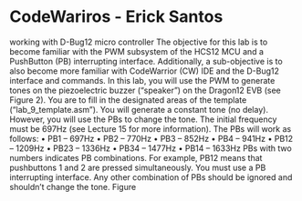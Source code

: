 # CodeWariros - Erick Santos
working with D-Bug12 micro controller
The objective for this lab is to become familiar with the PWM subsystem of the HCS12 MCU and a PushButton (PB) interrupting interface. Additionally, a sub-objective is to also become more familiar with CodeWarrior (CW) IDE and the D-Bug12 interface and commands.
In this lab, you will use the PWM to generate tones on the piezoelectric buzzer (“speaker”) on
the Dragon12 EVB (see Figure 2). You are to fill in the designated areas of the template (“lab_9_template.asm”). You will generate a constant tone (no delay). However, you will use the PBs to change the tone. The initial frequency must be 697Hz (see Lecture 15 for more information). The PBs will work as follows:
• PB1 – 697Hz
• PB2 – 770Hz
• PB3 – 852Hz
• PB4 – 941Hz
• PB12 – 1209Hz
• PB23 – 1336Hz
• PB34 – 1477Hz
• PB14 – 1633Hz
PBs with two numbers indicates PB combinations. For example, PB12 means that pushbuttons 1 and 2 are pressed simultaneously. You must use a PB interrupting interface. Any other combination of PBs should be ignored and shouldn’t change the tone.
Figure
